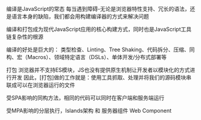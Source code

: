 编译是JavaScript的常态
每当遇到障碍-无论是浏览器特性支持、冗长的语法，还是语言本身的缺陷，我们都会用构建编译器的方式来解决问题

编译和打包成为现代JavaScript应用的核心构建方式，同时也是JavaScript工具链复杂性的根源

编译的好处是巨大的：
类型检查、Linting、Tree Shaking、代码拆分、压缩、同构、宏（Macros）、领域特定语言（DSLs）、单体开发/分布式部署等


打包
浏览器并不支持ES模块，JS也没有提供原生机制让开发者以模块化的方式进行开发
因此，[打包]做的工作就是：使用工具抓取、处理并将我们的源码模块串联成可以在浏览器运行的文件


受SPA影响的同构方法，相同的代码可以同时在客户端和服务端运行


受MPA影响的分层执行，Islands架构 和 服务器组件 Web Component


